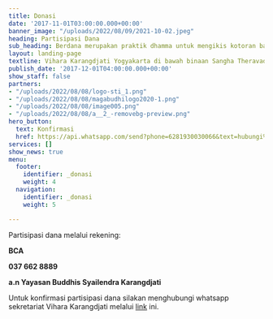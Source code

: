 ```yaml
---
title: Donasi
date: '2017-11-01T03:00:00.000+00:00'
banner_image: "/uploads/2022/08/09/2021-10-02.jpeg"
heading: Partisipasi Dana
sub_heading: Berdana merupakan praktik dhamma untuk mengikis kotoran batin
layout: landing-page
textline: Vihara Karangdjati Yogyakarta di bawah binaan Sangha Theravada Indonesia
publish_date: '2017-12-01T04:00:00.000+00:00'
show_staff: false
partners:
- "/uploads/2022/08/08/logo-sti_1.png"
- "/uploads/2022/08/08/magabudhilogo2020-1.png"
- "/uploads/2022/08/08/image005.png"
- "/uploads/2022/08/08/a__2_-removebg-preview.png"
hero_button:
  text: Konfirmasi
  href: https://api.whatsapp.com/send?phone=6281930030066&text=hubungi%20kami
services: []
show_news: true
menu:
  footer:
    identifier: _donasi
    weight: 4
  navigation:
    identifier: _donasi
    weight: 5

---
```

Partisipasi dana melalui rekening:

**BCA**

**037 662 8889**

**a.n Yayasan Buddhis Syailendra Karangdjati**

Untuk konfirmasi partisipasi dana silakan menghubungi whatsapp sekretariat Vihara Karangdjati melalui [link](https://api.whatsapp.com/send?phone=6281930030066&text=hubungi%20kami "link") ini.